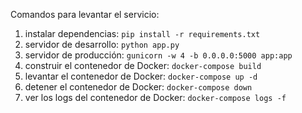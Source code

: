 Comandos para levantar el servicio:

1. instalar dependencias: `pip install -r requirements.txt`
2. servidor de desarrollo: `python app.py`
3. servidor de producción: `gunicorn -w 4 -b 0.0.0.0:5000 app:app`
4. construir el contenedor de Docker: `docker-compose build`
5. levantar el contenedor de Docker: `docker-compose up -d`
6. detener el contenedor de Docker: `docker-compose down`
7. ver los logs del contenedor de Docker: `docker-compose logs -f`
